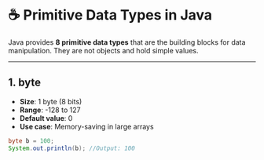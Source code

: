 # ☕ Primitive Data Types in Java

Java provides **8 primitive data types** that are the building blocks for data manipulation. They are not objects and hold simple values.

---

## 1. byte

- **Size**: 1 byte (8 bits)
- **Range**: -128 to 127
- **Default value**: 0
- **Use case**: Memory-saving in large arrays

```java
byte b = 100;
System.out.println(b); //Output: 100
